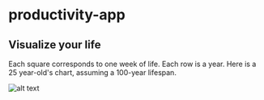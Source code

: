 # productivity-app

## Visualize your life
Each square corresponds to one week of life. Each row is a year. Here is a 25 year-old's chart, assuming a 100-year lifespan.

![alt text](https://github.com/BayBenj/productivity-scripts/blob/master/weeks-in-life.png "weeks in life")
